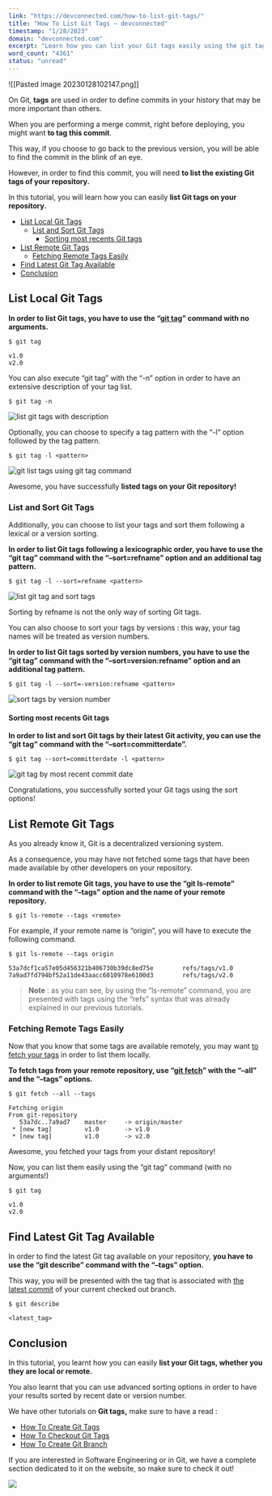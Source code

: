 ```yaml
---
link: "https://devconnected.com/how-to-list-git-tags/"
title: "How To List Git Tags – devconnected"
timestamp: "1/28/2023"
domain: "devconnected.com"
excerpt: "Learn how you can list your Git tags easily using the git tag command. Learn to list tags using a pattern and advanced sorting options."
word_count: "4361"
status: "unread"
---
```

![[Pasted image 20230128102147.png]]

On Git, **tags** are used in order to define commits in your history that may be more important than others.

When you are performing a merge commit, right before deploying, you might want **to tag this commit**.

This way, if you choose to go back to the previous version, you will be able to find the commit in the blink of an eye.

However, in order to find this commit, you will need **to list the existing Git tags of your repository.**

In this tutorial, you will learn how you can easily **list Git tags on your repository.**

-   [List Local Git Tags](#List_Local_Git_Tags "List Local Git Tags")
    -   [List and Sort Git Tags](#List_and_Sort_Git_Tags "List and Sort Git Tags")
        -   [Sorting most recents Git tags](#Sorting_most_recents_Git_tags "Sorting most recents Git tags")
-   [List Remote Git Tags](#List_Remote_Git_Tags "List Remote Git Tags")
    -   [Fetching Remote Tags Easily](#Fetching_Remote_Tags_Easily "Fetching Remote Tags Easily")
-   [Find Latest Git Tag Available](#Find_Latest_Git_Tag_Available "Find Latest Git Tag Available")
-   [Conclusion](#Conclusion "Conclusion")

## List Local Git Tags

**In order to list Git tags, you have to use the “[git tag](https://git-scm.com/book/en/v2/Git-Basics-Tagging)” command with no arguments.**

```
$ git tag

v1.0
v2.0
```

You can also execute “git tag” with the “-n” option in order to have an extensive description of your tag list.

```
$ git tag -n
```

![list git tags with description](https://devconnected.com/wp-content/uploads/2020/02/git-tag-n.png)

Optionally, you can choose to specify a tag pattern with the “-l” option followed by the tag pattern.

```
$ git tag -l <pattern>
```

![git list tags using git tag command](https://devconnected.com/wp-content/uploads/2020/02/git-tag.png)

Awesome, you have successfully **listed tags on your Git repository!**

### List and Sort Git Tags

Additionally, you can choose to list your tags and sort them following a lexical or a version sorting.

**In order to list Git tags following a lexicographic order, you have to use the “git tag” command with the “–sort=refname” option and an additional tag pattern.**

```
$ git tag -l --sort=refname <pattern>
```

![list git tag and sort tags](https://devconnected.com/wp-content/uploads/2020/02/git-tag-sort.png)

Sorting by refname is not the only way of sorting Git tags.

You can also choose to sort your tags by versions : this way, your tag names will be treated as version numbers.

**In order to list Git tags sorted by version numbers, you have to use the “git tag” command with the “–sort=version:refname” option and an additional tag pattern.**

```
$ git tag -l --sort=-version:refname <pattern>
```

![sort tags by version number](https://devconnected.com/wp-content/uploads/2020/02/git-tag-2.png)

#### Sorting most recents Git tags

**In order to list and sort Git tags by their latest Git activity, you can use the “git tag” command with the “–sort=committerdate”.**

```
$ git tag --sort=committerdate -l <pattern>
```

![git tag by most recent commit date](https://devconnected.com/wp-content/uploads/2020/02/committer.png)

Congratulations, you successfully sorted your Git tags using the sort options!

## List Remote Git Tags

As you already know it, Git is a decentralized versioning system.

As a consequence, you may have not fetched some tags that have been made available by other developers on your repository.

**In order to list remote Git tags, you have to use the “git ls-remote” command with the “–tags” option and the name of your remote repository.**

```
$ git ls-remote --tags <remote>
```

For example, if your remote name is “origin”, you will have to execute the following command.

```
$ git ls-remote --tags origin

53a7dcf1ca57e05d456321b406730b39dc8ed75e        refs/tags/v1.0
7a9ad7fd794bf52a11de43aacc6010978e6100d3        refs/tags/v2.0
```

> **Note** : as you can see, by using the “ls-remote” command, you are presented with tags using the “refs” syntax that was already explained in our previous tutorials.

### Fetching Remote Tags Easily

Now that you know that some tags are available remotely, you may want [to fetch your tags](https://devconnected.com/how-to-checkout-git-tags/) in order to list them locally.

**To fetch tags from your remote repository, use “[git fetch](https://git-scm.com/docs/git-fetch)” with the “–all” and the “–tags” options.**

```
$ git fetch --all --tags

Fetching origin
From git-repository
   53a7dc..7a9ad7    master     -> origin/master
 * [new tag]         v1.0       -> v1.0
 * [new tag]         v1.0       -> v2.0
```

Awesome, you fetched your tags from your distant repository!

Now, you can list them easily using the “git tag” command (with no arguments!)

```
$ git tag

v1.0
v2.0
```

## Find Latest Git Tag Available

In order to find the latest Git tag available on your repository, **you have to use the “git describe” command with the “–tags” option.**

This way, you will be presented with the tag that is associated with [the latest commit](https://devconnected.com/how-to-undo-last-git-commit/) of your current checked out branch.

```
$ git describe

<latest_tag>
```

## Conclusion

In this tutorial, you learnt how you can easily **list your Git tags, whether you they are local or remote.**

You also learnt that you can use advanced sorting options in order to have your results sorted by recent date or version number.

We have other tutorials on **Git tags,** make sure to have a read :

-   [How To Create Git Tags](https://devconnected.com/how-to-create-git-tags/)
-   [How To Checkout Git Tags](https://devconnected.com/how-to-checkout-git-tags/)
-   [How To Create Git Branch](https://devconnected.com/create-git-branch/)

If you are interested in Software Engineering or in Git, we have a complete section dedicated to it on the website, so make sure to check it out!

[![](https://devconnected.com/wp-content/uploads/2019/10/featured-14.png)](https://devconnected.com/category/software-engineering/)